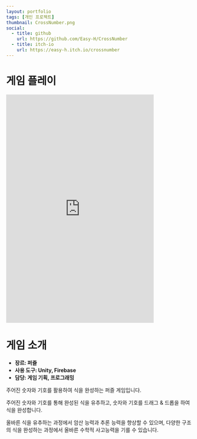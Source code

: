 ```yaml
---
layout: portfolio
tags: [개인 프로젝트]
thumbnail: CrossNumber.png
social:
  - title: github
    url: https://github.com/Easy-H/CrossNumber
  - title: itch-io
    url: https://easy-h.itch.io/crossnumber
---
```

# 게임 플레이
<iframe frameborder="0" src="https://itch.io/embed-upload/11859712?color=333333" allow="autoplay; fullscreen" width="400" height="620"><a href="https://easy-h.itch.io/crossnumber">Play Cross Number on itch.io</a></iframe>

# 게임 소개
- **장르: 퍼즐**
- **사용 도구: Unity, Firebase**
- **담당: 게임 기획, 프로그래밍**

주어진 숫자와 기호를 활용하여 식을 완성하는 퍼즐 게임입니다.

주어진 숫자와 기호를 통해 완성된 식을 유추하고, 숫자와 기호를 드래그 & 드롭을 하여 식을 완성합니다.

올바른 식을 유추하는 과정에서 암산 능력과 추론 능력을 향상할 수 있으며, 다양한 구조의 식을 완성하는 과정에서 올바른 수학적 사고능력을 기를 수 있습니다.